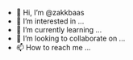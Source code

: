 - 👋 Hi, I’m @zakkbaas
- 👀 I’m interested in ...
- 🌱 I’m currently learning ...
- 💞️ I’m looking to collaborate on ...
- 📫 How to reach me ...

<!---
zakkbaas/zakkbaas is a ✨ special ✨ repository because its `README.md` (this file) appears on your GitHub profile.
You can click the Preview link to take a look at your changes.
--->
